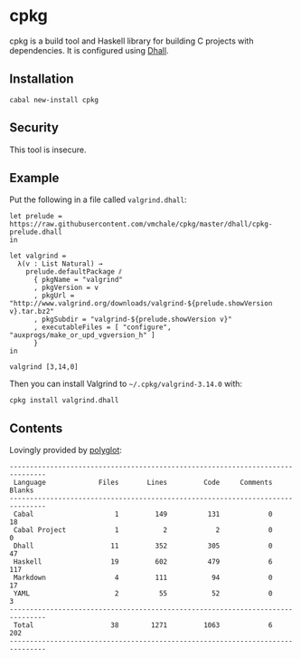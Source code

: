 # cpkg

cpkg is a build tool and Haskell library for building C projects with
dependencies. It is configured using
[Dhall](http://github.com/dhall-lang/dhall-haskell).

## Installation

```
cabal new-install cpkg
```

## Security

This tool is insecure.

## Example

Put the following in a file called `valgrind.dhall`:

```dhall
let prelude = https://raw.githubusercontent.com/vmchale/cpkg/master/dhall/cpkg-prelude.dhall
in

let valgrind =
  λ(v : List Natural) →
    prelude.defaultPackage ⫽
      { pkgName = "valgrind"
      , pkgVersion = v
      , pkgUrl = "http://www.valgrind.org/downloads/valgrind-${prelude.showVersion v}.tar.bz2"
      , pkgSubdir = "valgrind-${prelude.showVersion v}"
      , executableFiles = [ "configure", "auxprogs/make_or_upd_vgversion_h" ]
      }
in

valgrind [3,14,0]
```

Then you can install Valgrind to `~/.cpkg/valgrind-3.14.0` with:

```
cpkg install valgrind.dhall
```

## Contents

Lovingly provided by [polyglot](https://github.com/vmchale/polyglot):

```
-------------------------------------------------------------------------------
 Language             Files       Lines         Code     Comments       Blanks
-------------------------------------------------------------------------------
 Cabal                    1         149          131            0           18
 Cabal Project            1           2            2            0            0
 Dhall                   11         352          305            0           47
 Haskell                 19         602          479            6          117
 Markdown                 4         111           94            0           17
 YAML                     2          55           52            0            3
-------------------------------------------------------------------------------
 Total                   38        1271         1063            6          202
-------------------------------------------------------------------------------
```
